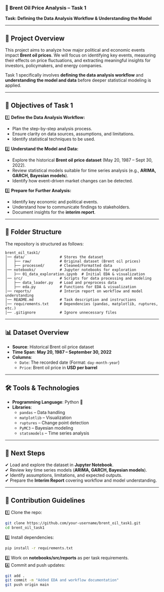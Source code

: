 ### **📌 Brent Oil Price Analysis – Task 1**  
**Task: Defining the Data Analysis Workflow & Understanding the Model**  

---

## **📖 Project Overview**  
This project aims to analyze how major political and economic events impact **Brent oil prices**. We will focus on identifying key events, measuring their effects on price fluctuations, and extracting meaningful insights for investors, policymakers, and energy companies.  

Task 1 specifically involves **defining the data analysis workflow** and **understanding the model and data** before deeper statistical modeling is applied.  

---

## **🎯 Objectives of Task 1**  
1️⃣ **Define the Data Analysis Workflow:**  
   - Plan the step-by-step analysis process.  
   - Ensure clarity on data sources, assumptions, and limitations.  
   - Identify statistical techniques to be used.  

2️⃣ **Understand the Model and Data:**  
   - Explore the historical **Brent oil price dataset** (May 20, 1987 – Sept 30, 2022).  
   - Review statistical models suitable for time series analysis (e.g., **ARIMA, GARCH, Bayesian models**).  
   - Identify how event-driven market changes can be detected.  

3️⃣ **Prepare for Further Analysis:**  
   - Identify key economic and political events.  
   - Understand how to communicate findings to stakeholders.  
   - Document insights for the **interim report**.  

---

## **📂 Folder Structure**  
The repository is structured as follows:  

```
brent_oil_task1/
│── data/                # Stores the dataset  
│   ├── raw/             # Original dataset (Brent oil prices)  
│   ├── processed/       # Cleaned/Formatted data  
│── notebooks/           # Jupyter notebooks for exploration  
│   ├── 01_data_exploration.ipynb  # Initial EDA & visualization  
│── src/                 # Scripts for data processing and modeling  
│   ├── data_loader.py   # Load and preprocess data  
│   ├── eda.py           # Functions for EDA & visualization  
│── reports/             # Interim report on workflow and model understanding  
│── README.md            # Task description and instructions  
│── requirements.txt     # Dependencies (pandas, matplotlib, ruptures, etc.)  
│── .gitignore           # Ignore unnecessary files  
```

---

## **📊 Dataset Overview**  
- **Source**: Historical Brent oil price dataset  
- **Time Span**: **May 20, 1987 – September 30, 2022**  
- **Columns**:  
  - `Date`: The recorded date (Format: `day-month-year`)  
  - `Price`: Brent oil price in **USD per barrel**  

---

## **🛠 Tools & Technologies**  
- **Programming Language**: Python 🐍  
- **Libraries**:  
  - `pandas` – Data handling  
  - `matplotlib` – Visualization  
  - `ruptures` – Change point detection  
  - `PyMC3` – Bayesian modeling  
  - `statsmodels` – Time series analysis  

---

## **🚀 Next Steps**  
✔ Load and explore the dataset in **Jupyter Notebook**.  
✔ Review key time series models (**ARIMA, GARCH, Bayesian models**).  
✔ Identify assumptions, limitations, and expected outputs.  
✔ Prepare the **Interim Report** covering workflow and model understanding.  

---

## **📢 Contribution Guidelines**  
1️⃣ Clone the repo:  
   ```bash
   git clone https://github.com/your-username/brent_oil_task1.git
   cd brent_oil_task1
   ```  
2️⃣ Install dependencies:  
   ```bash
   pip install -r requirements.txt
   ```  
3️⃣ Work on **notebooks/src/reports** as per task requirements.  
4️⃣ Commit and push updates:  
   ```bash
   git add .
   git commit -m "Added EDA and workflow documentation"
   git push origin main
   ```  


